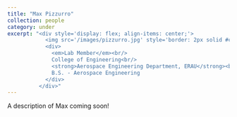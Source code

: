 ```yaml
---
title: "Max Pizzurro"
collection: people
category: under
excerpt: "<div style='display: flex; align-items: center;'>
            <img src='/images/pizzurro.jpg' style='border: 2px solid #ccc; border-radius: 10px; width: 25%; margin-right: 1rem;'>
            <div>
              <em>Lab Member</em><br/>
              College of Engineering<br/>
              <strong>Aerospace Engineering Department, ERAU</strong><br/>
              B.S. - Aerospace Engineering
            </div>
          </div>"
---
```


A description of Max coming soon!
